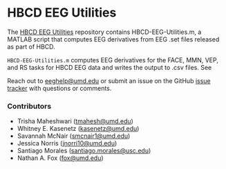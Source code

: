 # HBCD EEG Utilities

The [HBCD EEG Utilities](https://github.com/Child-Development-Lab/HBCD-EEG-Utilities) repository contains HBCD-EEG-Utilities.m, a MATLAB script that computes EEG derivatives from EEG .set files released as part of HBCD.

`HBCD-EEG-Utilities.m` computes EEG derivatives for the FACE, MMN, VEP, and RS tasks for HBCD EEG data and writes the output to .csv files. See 

Reach out to eeghelp@umd.edu or submit an issue on the GitHub [issue tracker](https://github.com/Child-Development-Lab/HBCD-EEG-Utilities/issues) with questions or comments. 

### Contributors

- Trisha Maheshwari (tmahesh@umd.edu)
- Whitney E. Kasenetz (kasenetz@umd.edu)
- Savannah McNair (smcnair1@umd.edu)
- Jessica Norris (jnorri10@umd.edu)
- Santiago Morales (santiago.morales@usc.edu)
- Nathan A. Fox (fox@umd.edu)
